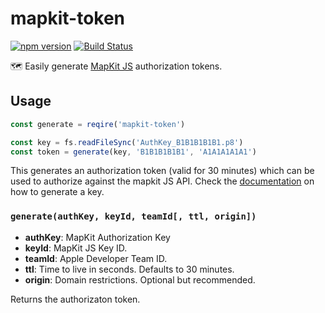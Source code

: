 # mapkit-token

[![npm version](https://badge.fury.io/js/mapkit-token.svg)](https://badge.fury.io/js/mapkit-token) [![Build Status](https://travis-ci.org/herrmannplatz/mapkit-token.svg?branch=master)](https://travis-ci.org/herrmannplatz/mapkit-token)

🗺 Easily generate [MapKit JS](https://developer.apple.com/documentation/mapkitjs) authorization tokens.

## Usage
```javascript
const generate = reqire('mapkit-token')

const key = fs.readFileSync('AuthKey_B1B1B1B1B1.p8')
const token = generate(key, 'B1B1B1B1B1', 'A1A1A1A1A1')
```

This generates an authorization token (valid for 30 minutes) which can be used to authorize against the mapkit JS API. Check the [documentation](https://developer.apple.com/documentation/mapkitjs/setting_up_mapkit_js) on how to generate a key.

### `generate(authKey, keyId, teamId[, ttl, origin])`

* **authKey**: MapKit Authorization Key
* **keyId**: MapKit JS Key ID.
* **teamId**: Apple Developer Team ID.
* **ttl**: Time to live in seconds. Defaults to 30 minutes.
* **origin**: Domain restrictions. Optional but recommended.

Returns the authorizaton token.
